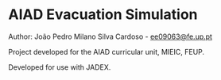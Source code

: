 # AIAD Evacuation Simulation

Author: João Pedro Milano Silva Cardoso - ee09063@fe.up.pt

Project developed for the AIAD curricular unit, MIEIC, FEUP.

Developed for use with JADEX.
